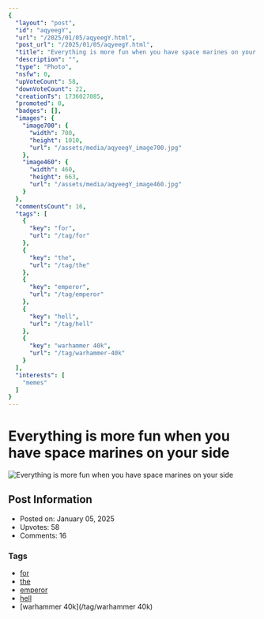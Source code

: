 ```yaml
---
{
  "layout": "post",
  "id": "aqyeegY",
  "url": "/2025/01/05/aqyeegY.html",
  "post_url": "/2025/01/05/aqyeegY.html",
  "title": "Everything is more fun when you have space marines on your side",
  "description": "",
  "type": "Photo",
  "nsfw": 0,
  "upVoteCount": 58,
  "downVoteCount": 22,
  "creationTs": 1736027085,
  "promoted": 0,
  "badges": [],
  "images": {
    "image700": {
      "width": 700,
      "height": 1010,
      "url": "/assets/media/aqyeegY_image700.jpg"
    },
    "image460": {
      "width": 460,
      "height": 663,
      "url": "/assets/media/aqyeegY_image460.jpg"
    }
  },
  "commentsCount": 16,
  "tags": [
    {
      "key": "for",
      "url": "/tag/for"
    },
    {
      "key": "the",
      "url": "/tag/the"
    },
    {
      "key": "emperor",
      "url": "/tag/emperor"
    },
    {
      "key": "hell",
      "url": "/tag/hell"
    },
    {
      "key": "warhammer 40k",
      "url": "/tag/warhammer-40k"
    }
  ],
  "interests": [
    "memes"
  ]
}
---
```


# Everything is more fun when you have space marines on your side

![Everything is more fun when you have space marines on your side](/assets/media/aqyeegY_image700.jpg)

## Post Information

- Posted on: January 05, 2025
- Upvotes: 58
- Comments: 16

### Tags

- [for](/tag/for)
- [the](/tag/the)
- [emperor](/tag/emperor)
- [hell](/tag/hell)
- [warhammer 40k](/tag/warhammer 40k)
